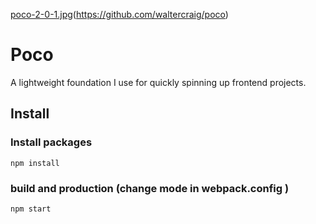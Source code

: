 [poco-2-0-1.jpg](https://postimg.cc/142ys7d9)(https://github.com/waltercraig/poco)

# Poco

A lightweight foundation I use for quickly spinning up frontend projects.

## Install

### Install packages

```
npm install
```

### build and production (change mode in webpack.config )

```
npm start
```
